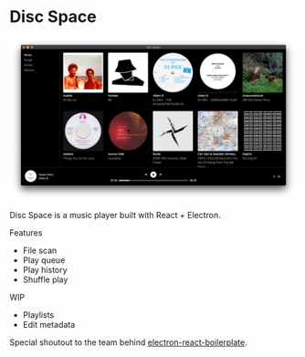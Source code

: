 # Disc Space

![Disc Space screenshot](resources/screenshot.png)

Disc Space is a music player built with React + Electron. 



Features

- File scan
- Play queue
- Play history
- Shuffle play

WIP

- Playlists
- Edit metadata


Special shoutout to the team behind [electron-react-boilerplate](https://github.com/chentsulin/electron-react-boilerplate).
